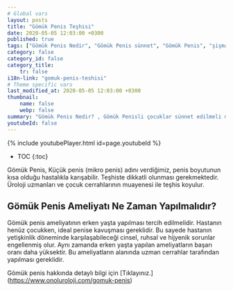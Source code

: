 ```yaml
---
# Global vars
layout: posts
title: "Gömük Penis Teşhisi"
date: 2020-05-05 12:03:00 +0300
published: true
tags: ["Gömük Penis Nedir", "Gömük Penis sünnet", "Gömük Penis", "şişman çocukta gömük penis", "gömük penis penis boyu", "Gömük Penis Nedeni", "Gömük Penis Teşhis", "Gömük Penis Ameliyatı Ne Zaman" , "Gömük Penis Ameliyatı", "Gömük Penis Tedavisi" , "gömük penis çözüm", "gömük penis sorunu", "gömük penis ameliyatı sonrası"]
category: false
category_id: false
category_title:
    tr: false
i18n-link: "gomuk-penis-teshisi"
# Theme specific vars
last_modified_at: 2020-05-05 12:03:00 +0300
thumbnail:
    name: false
    webp: false
summary: "Gömük Penis Nedir? , Gömük Penisli çocuklar sünnet edilmeli midir? , Gömük Penis, obez çocuklarda zayıflama halinde düzelir mi? , Penis  boyutları Gömük Peniste normal midir? , Gömük Penis Nedenleri , Gömük Penis Hangi Sorunlara Yol Açar? , Gömük Penis Teşhisi , Gömük Penis Ameliyatı Ne Zaman Yapılmalıdır? , Gömük Penis Ameliyatı , Gömük Penis Tedavisi"
youtubeId: false
---
```

{% include youtubePlayer.html id=page.youtubeId %}

* TOC
{:toc}

Gömük Penis, Küçük penis (mikro penis) adını verdiğimiz, penis boyutunun kısa olduğu hastalıkla karışabilir. Teşhiste dikkatli olunması gerekmektedir. Üroloji uzmanları ve çocuk cerrahlarının muayenesi ile teşhis koyulur.

## Gömük Penis Ameliyatı Ne Zaman Yapılmalıdır?

Gömük penis ameliyatının erken yaşta yapılması tercih edilmelidir. Hastanın henüz çocukken, ideal penise kavuşması gereklidir. Bu sayede hastanın yetişkinlik döneminde karşılaşabileceği cinsel, ruhsal ve hijyenik sorunlar engellenmiş olur. Aynı zamanda erken yaşta yapılan ameliyatların başarı oranı daha yüksektir. Bu ameliyatların alanında uzman cerrahlar tarafından yapılması gereklidir.


Gömük penis hakkında detaylı bilgi için [Tıklayınız.] (https://www.onoluroloji.com/gomuk-penis)
